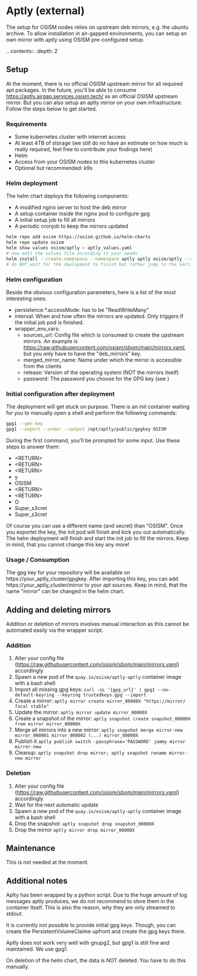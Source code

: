 # Aptly (external)

The setup for OSISM nodes relies on upstream deb mirrors, e.g. the ubuntu archive.
To allow installation in air-gapped environments, you can setup an own mirror with
aptly using OSISM pre-configured setup.

.. contents::
   :depth: 2

## Setup

At the moment, there is no official OSISM upstream mirror for all required apt packages.
In the future, you'll be able to consume <https://aptly.airgap.services.osism.tech/> as an
official OSISM upstream mirror. But you can also setup an aptly mirror on your own
infrastructure. Follow the steps below to get started.

### Requirements

- Some kubernetes cluster with internet access
- At least 4TB of storage (we still do no have an estimate on how much is really required, feel free to contribute your findings here)
- Helm
- Access from your OSISM nodes to this kubernetes cluster
- Optional but recommended: k9s

### Helm deployment

The helm chart deploys the following components:

- A modified nginx server to host the deb mirror
- A setup container inside the nginx pod to configure gpg
- A initial setup job to fill all mirrors
- A periodic cronjob to keep the mirrors updated

```sh
helm repo add osism https://osism.github.io/helm-charts
helm repo update osism
helm show values osism/aptly > aptly_values.yaml
# now edit the values file according to your needs
helm install --create-namespace --namespace aptly aptly osism/aptly --values aptly_values.yaml
# do NOT wait for the deployment to finish but rather jump to the section "Initial configuration after deplyoment"
```

### Helm configuration

Beside the obvious configuration parameters, here is a list of the most interesting ones:

- persistence.*.accessMode: has to be "ReadWriteMany"
- interval: When and how often the mirrors are updated. Only triggers if the initial job pod is finished.
- wrapper_env_vars:
  - sources_url: Config file which is consumed to create the upstream mirrors. An example is <https://raw.githubusercontent.com/osism/sbom/main/mirrors.yaml>, but you only have to have the "deb_mirrors" key.
  - merged_mirror_name: Name under which the mirror is accessible from the clients
  - release: Version of the operating system (NOT the mirrors itself)
  - password: The password you choose for the GPG key (see )

### Initial configuration after deployment

The deployment will get stuck on purpose.
There is an init container waiting for you to manually open a shell and perform the following commands:

```sh
gpg1 --gen-key
gpg1 --export --armor --output /opt/aptly/public/gpgkey OSISM
```

During the first command, you'll be prompted for some input. Use these steps to answer them:

- \<RETURN>
- \<RETURN>
- \<RETURN>
- y
- OSISM
- \<RETURN>
- \<RETURN>
- O
- Super_s3cret
- Super_s3cret

Of course you can use a different name (and secret) than "OSISM".
Once you exportet the key, the init pod will finish and kick you out automatically.
The helm deployment will finish and start the init job to fill the mirrors.
Keep in mind, that you cannot change this key any more!

### Usage / Consumption

The gpg key for your repository will be available on https://your_aptly_cluster/gpgkey.
After importing this key, you can add https://your_aptly_cluster/mirror to your apt sources.
Keep in mind, that the name "mirror" can be changed in the helm chart.

## Adding and deleting mirrors

Addition or deletion of mirrors involves manual interaction as this cannot be automated easily via the wrapper script.

### Addition

1. Alter your config file (<https://raw.githubusercontent.com/osism/sbom/main/mirrors.yaml>) accordingly
2. Spawn a new pod of the `quay.io/osism/aptly-aptly` container image with a bash shell
3. Import all missing gpg keys: `curl -sL '{gpg_url}' | gpg1 --no-default-keyring --keyring trustedkeys.gpg --import`
4. Create a mirror: `aptly mirror create mirror_00000X "https://mirror/ focal stable"`
5. Update the mirror: `aptly mirror update mirror_00000X`
6. Create a snapshot of the mirror: `aptly snapshot create snapshot_00000X from mirror mirror_00000X`
7. Merge all mirrors into a new mirror: `aptly snapshot merge mirror-new mirror_000001 mirror_000002 (...) mirror_00000X`
8. Publish it `aptly publish switch -passphrase='PASSWORD' jammy mirror mirror-new`
9. Cleanup: `aptly snapshot drop mirror; aptly snapshot rename mirror-new mirror`

### Deletion

1. Alter your config file (<https://raw.githubusercontent.com/osism/sbom/main/mirrors.yaml>) accordingly
2. Wait for the next automatic update
3. Spawn a new pod of the `quay.io/osism/aptly-aptly` container image with a bash shell
4. Drop the snapshot: `aptly snapshot drop snapshot_00000X`
5. Drop the mirror `aptly mirror drop mirror_00000X`

## Maintenance

This is not needed at the moment.

## Additional notes

Aplty has been wrapped by a python script. Due to the huge amount of log messages aptly produces,
we do not recommend to store them in the container itself. This is also the reason, why
they are only streamed to stdout.

It is currently not possible to provide initial gpg keys. Though, you can create the PersistentVolumeClaime
upfront and create the gpg keys there.

Aptly does not work very well with gnupg2, but gpg1 is still fine and maintained. We use gpg1.

On deletion of the helm chart, the data is NOT deleted. You have to do this manually.
